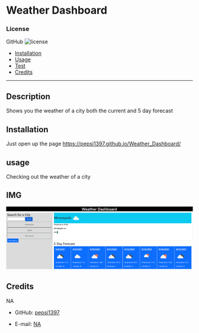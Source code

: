  # Weather Dashboard
### License
GitHub ![license](https://img.shields.io/badge/license-GitHub-brightgreen)
* [Installation](#Installation)
* [Usage](#usage)
* [Test](#test)
* [Credits](#credits)
<hr>

## __Description__
Shows you the weather of a city both the current and 5 day forecast

## __Installation__
Just open up the page https://pepsi1397.github.io/Weather_Dashboard/

## __usage__
Checking out the weather of a city

## __IMG__
![Weather dashboard demo](./Assets/demo.png)

## __Credits__
NA

* GitHub: [pepsi1397](https://github.com/pepsi1397)

* E-mail: [NA](NA)